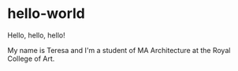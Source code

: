 # hello-world

Hello, hello, hello!

My name is Teresa and I'm a student of MA Architecture at the Royal College of Art.
